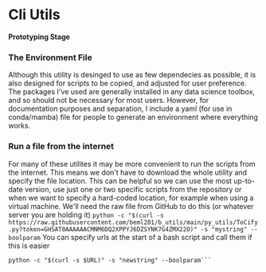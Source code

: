 # Cli Utils

**Prototyping Stage**

### The Environment File
Although this utility is desinged to use as few dependecies as possible, it is also designed for scripts to be copied, and adjusted for user preference. The packages I've used are generally installed in any data science toolbox, and so should not be necessary for most users. However, for documentation purposes and separation, I include a yaml (for use in conda/mamba) file for people to generate an environment where everything works.

### Run a file from the internet
For many of these utilites it may be more convenient to run the scripts from the internet.
This means we don't have to download the whole utility and specify the file location.
This can be helpful so we can use the most up-to-date version, use just one or two specific scripts from the repository or when we want to specify a hard-coded location, for example when using a virtual machine.
We'll need the raw file from GitHub to do this (or whatever server you are holding it)
`python -c "$(curl -s https://raw.githubusercontent.com/beml201/b_utils/main/py_utils/ToCify.py?token=GHSAT0AAAAAACMNM6DQ2XPPYJ6DZSYNK7G4ZMX22O)" -s "mystring" --boolparam`
You can specify urls at the start of a bash script and call them if this is easier
```URL="https://raw.githubusercontent.com/beml201/b_utils/main/py_utils/ToCify.py?token=GHSAT0AAAAAACMNM6DQ2XPPYJ6DZSYNK7G4ZMX22O"
python -c "$(curl -s $URL)" -s "newstring" --boolparam```
